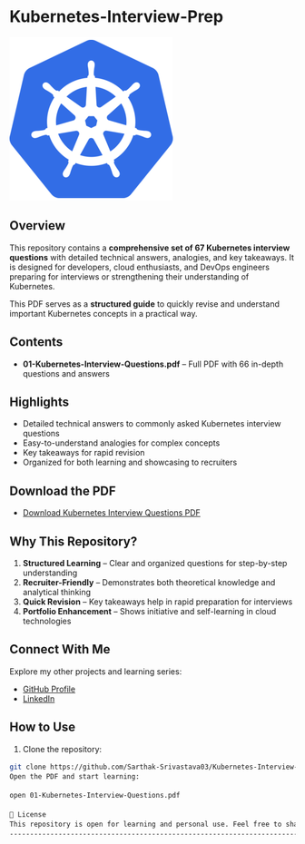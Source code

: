 # Kubernetes-Interview-Prep

![Kubernetes Logo](https://raw.githubusercontent.com/github/explore/main/topics/kubernetes/kubernetes.png)

## Overview
This repository contains a **comprehensive set of 67 Kubernetes interview questions** with detailed technical answers, analogies, and key takeaways. It is designed for developers, cloud enthusiasts, and DevOps engineers preparing for interviews or strengthening their understanding of Kubernetes.

This PDF serves as a **structured guide** to quickly revise and understand important Kubernetes concepts in a practical way.

## Contents

- **01-Kubernetes-Interview-Questions.pdf** – Full PDF with 66 in-depth questions and answers  

## Highlights

- Detailed technical answers to commonly asked Kubernetes interview questions  
- Easy-to-understand analogies for complex concepts  
- Key takeaways for rapid revision  
- Organized for both learning and showcasing to recruiters  


## Download the PDF

- [Download Kubernetes Interview Questions PDF](https://github.com/Sarthak-Srivastava03/Kubernetes-Interview-Prep/blob/main/Kubernetes_Interview_Prep_Part%201-1.pdf)

## Why This Repository?

1. **Structured Learning** – Clear and organized questions for step-by-step understanding  
2. **Recruiter-Friendly** – Demonstrates both theoretical knowledge and analytical thinking  
3. **Quick Revision** – Key takeaways help in rapid preparation for interviews  
4. **Portfolio Enhancement** – Shows initiative and self-learning in cloud technologies  

## Connect With Me
Explore my other projects and learning series:

- [GitHub Profile](https://github.com/Sarthak-Srivastava03/)  
- [LinkedIn](https://www.linkedin.com/in/sarthak-srivastava-developer/)

## How to Use

1. Clone the repository:
```bash
git clone https://github.com/Sarthak-Srivastava03/Kubernetes-Interview-Prep/.git
Open the PDF and start learning:

open 01-Kubernetes-Interview-Questions.pdf

📝 License
This repository is open for learning and personal use. Feel free to share and learn!
--------------------------------------------------------------------------------------*END*----------------------------------------------------------------------------------------
